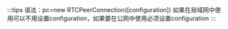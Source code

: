 :::tips
语法：pc=new RTCPeerConnection([configuration])
如果在局域网中使用可以不用设置configuration，如果要在公网中使用必须设置configuration
:::

